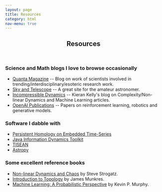 ```yaml
---
layout: page
title: Resources 
category: html
nav-menu: true
---
```


<!-- Main -->
<div id="main" class="alt">

<!-- One -->
<section id="one">
	<div class="inner">
		<header class="major">
			<h1>Resources</h1>
		</header>

<!-- Content -->
<h3> Science and Math blogs I love to browse occasionally</h3>

<ul>
<li> <a href = "quantamagazine.org">Quanta Magazine</a> -- Blog on work of scientists involved in trending/interdisciplinary/esoteric research work.
</li>
<li> <a href = "skyandtelescope.com">Sky and Telescope</a> -- A great site for the amateur astronomer.
</li>
<li> <a href = "http://www.kierandkelly.com/what-is-creativity/">Incompressible Dynamics</a> -- Kieran Kelly's blog on Complexity/Non-linear Dynamics and Machine Learning articles.
</li>
<li> <a href = "https://openai.com/research/#publications">OpenAI Publications</a> -- Papers on reinforcement learning, robotics and generative models.
</li>
</ul>

<h3> Software I dabble with</h3>
<ul>
<li> <a href = "https://github.com/lizbradley/PHETS">Persistent Homology on Embedded Time-Series</a>
</li>

<li> <a href = "https://github.com/jlizier/jidt">Java Information Dynamics Toolkit</a>
</li>

<li> <a href = "https://www.pks.mpg.de/~tisean/">TISEAN</a>
</li>
	
<li> <a href = "http://www.astropy.org/">Astropy</a>
</li>

</ul>

<h3> Some excellent reference books</h3>
<ul>
<li> <a href = "https://www.amazon.com/Nonlinear-Dynamics-Chaos-Applications-Nonlinearity/dp/0738204536
">Non-linear Dynamics and Chaos</a> by Steve Strogatz.
</li>

<li> <a href = "https://www.amazon.com/Topology-2nd-James-Munkres/dp/0131816292">Introduction to Topology</a> by James Munkres.
</li>

<li> <a href = "https://www.amazon.com/Machine-Learning-Probabilistic-Perspective-Computation/dp/0262018020/ref=sr_1_2?s=books&ie=UTF8&qid=1540012282&sr=1-2&keywords=probabilistic+machine+learning">Machine Learning: A Probabilistic Perspective</a> by Kevin P. Murphy.
</li>

</ul>
